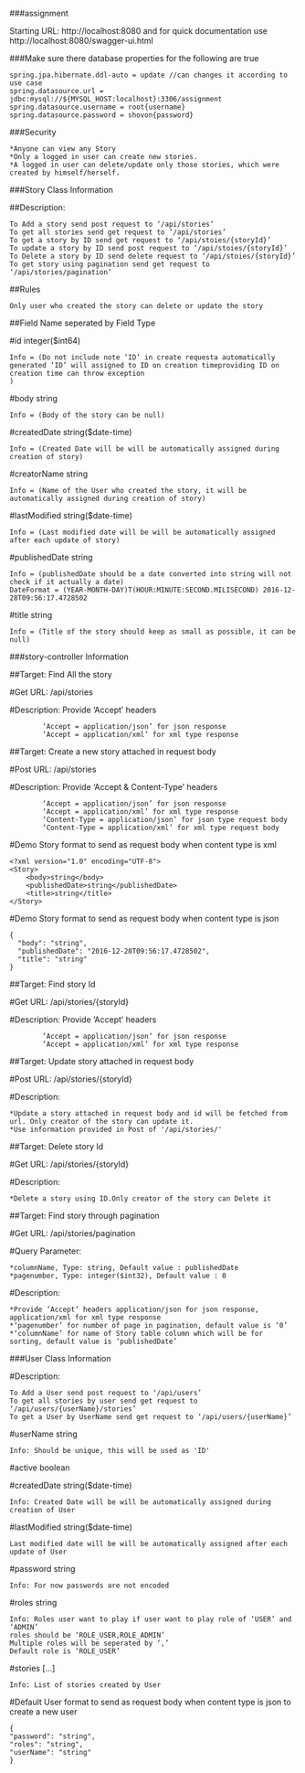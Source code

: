 ###assignment

Starting URL: http://localhost:8080 and for quick documentation use http://localhost:8080/swagger-ui.html

###Make sure there database properties for the following are true

    spring.jpa.hibernate.ddl-auto = update //can changes it according to use case
    spring.datasource.url = jdbc:mysql://${MYSQL_HOST:localhost}:3306/assignment
    spring.datasource.username = root{username}
    spring.datasource.password = shovon{password}
    

###Security

    *Anyone can view any Story
    *Only a logged in user can create new stories.
    *A logged in user can delete/update only those stories, which were created by himself/herself.

###Story Class Information

##Description:	

    To Add a story send post request to ‘/api/stories’
    To get all stories send get request to ‘/api/stories’
    To get a story by ID send get request to ‘/api/stoies/{storyId}’
    To update a story by ID send post request to ‘/api/stoies/{storyId}’
    To Delete a story by ID send delete request to ‘/api/stoies/{storyId}’
    To get story using pagination send get request to ‘/api/stories/pagination’
    

##Rules

    Only user who created the story can delete or update the story

##Field Name seperated by Field Type

#id	integer($int64)

    Info = (Do not include note ‘ID’ in create requesta automatically 
    generated ‘ID’ will assigned to ID on creation timeproviding ID on creation time can throw exception
    )

#body	string

    Info = (Body of the story can be null)

#createdDate	string($date-time)

    Info = (Created Date will be will be automatically assigned during creation of story)

#creatorName	string

    Info = (Name of the User who created the story, it will be automatically assigned during creation of story) 

#lastModified	string($date-time) 

    Info = (Last modified date will be will be automatically assigned after each update of story)

#publishedDate	string 

    Info = (publishedDate should be a date converted into string will not check if it actually a date)
    DateFormat = (YEAR-MONTH-DAY)T(HOUR:MINUTE:SECOND.MILISECOND) 2016-12-28T09:56:17.4728502

#title	string 

    Info = (Title of the story should keep as small as possible, it can be null)



###story-controller Information

##Target: Find All the story

#Get URL: /api/stories 

#Description: Provide ‘Accept’ headers 

            ‘Accept = application/json’ for json response
            ‘Accept = application/xml’ for xml type response
            
            
##Target: Create a new story attached in request body 

#Post URL: /api/stories

#Description: Provide ‘Accept & Content-Type’ headers 

            ‘Accept = application/json’ for json response
            ‘Accept = application/xml’ for xml type response
            ‘Content-Type = application/json’ for json type request body
            ‘Content-Type = application/xml’ for xml type request body     

#Demo Story format to send as request body when content type is xml

    <?xml version="1.0" encoding="UTF-8">
    <Story>
        <body>string</body>
        <publishedDate>string</publishedDate>
        <title>string</title>
    </Story>

#Demo Story format to send as request body when content type is json

    {
      "body": "string", 
      "publishedDate": "2016-12-28T09:56:17.4728502",
      "title": "string"
    }

##Target: Find story Id

#Get URL: /api/stories/{storyId}

#Description: Provide ‘Accept’ headers 

            ‘Accept = application/json’ for json response
            ‘Accept = application/xml’ for xml type response
            
##Target: Update story attached in request body  

#Post URL: /api/stories/{storyId}

#Description: 

    *Update a story attached in request body and id will be fetched from url. Only creator of the story can update it.
    *Use information provided in Post of '/api/stories/'

##Target: Delete story Id

#Get URL: /api/stories/{storyId}

#Description:

    *Delete a story using ID.Only creator of the story can Delete it
    

##Target: Find story through pagination

#Get URL: /api/stories/pagination

#Query Parameter:

    *columnName, Type: string, Default value : publishedDate
    *pagenumber, Type: integer($int32), Default value : 0
    
#Description:

    *Provide ‘Accept’ headers application/json for json response, application/xml for xml type response  
    *‘pagenumber’ for number of page in pagination, default value is ‘0’
    *‘columnName’ for name of Story table column which will be for sorting, default value is ‘publishedDate’
    
###User Class Information

#Description:

    To Add a User send post request to ‘/api/users’
    To get all stories by user send get request to ‘/api/users/{userName}/stories’
    To get a User by UserName send get request to ‘/api/users/{userName}’

#userName	string

    Info: Should be unique, this will be used as 'ID'        

#active	boolean

#createdDate	string($date-time)

    Info: Created Date will be will be automatically assigned during creation of User

#lastModified	string($date-time)

    Last modified date will be will be automatically assigned after each update of User

#password	string

    Info: For now passwords are not encoded 

#roles	string

    Info: Roles user want to play if user want to play role of ‘USER’ and ‘ADMIN’
    roles should be ‘ROLE_USER,ROLE_ADMIN’
    Multiple roles will be seperated by ‘,’
    Default role is ‘ROLE_USER’

#stories	[...]

    Info: List of stories created by User

#Default User format to send as request body when content type is json to create a new user

    {
    "password": "string",
    "roles": "string",
    "userName": "string"
    }
